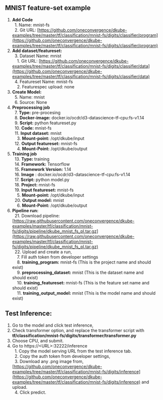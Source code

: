 ## **MNIST feature-set example**



1. **Add Code** \
&nbsp;&nbsp;1. Name: mnist-fs \
&nbsp;&nbsp;2. Git URL: [https://github.com/oneconvergence/dkube-examples/tree/master/tf/classification/mnist-fs/digits/classifier/program](https://github.com/oneconvergence/dkube-examples/tree/master/tf/classification/mnist-fs/digits/classifier/program) 
2. **Add dataset/featureset:** \
&nbsp;&nbsp;3. Dataset Name: mnist \
&nbsp;&nbsp;&nbsp;&nbsp;1. Git URL: [https://github.com/oneconvergence/dkube-examples/tree/master/tf/classification/mnist-fs/digits/classifier/data](https://github.com/oneconvergence/dkube-examples/tree/master/tf/classification/mnist-fs/digits/classifier/data) \
&nbsp;&nbsp;4. Featureset Name: mnist-fs \
&nbsp;&nbsp;&nbsp;&nbsp;2. Featurespec upload: none 
3. **Create Model:** \
&nbsp;&nbsp;5. Name: mnist \
&nbsp;&nbsp;6. Source: None 
4. **Preprocessing job** \
&nbsp;&nbsp;7. **Type:** pre-procesing \
&nbsp;&nbsp;8. **Docker-image:** docker.io/ocdr/d3-datascience-tf-cpu:fs-v1.14 \
&nbsp;&nbsp;9. **Script:** python featureset.py \
&nbsp;&nbsp;10. **Code:** mnist-fs \
&nbsp;&nbsp;11. **Input dataset:** mnist \
&nbsp;&nbsp;&nbsp;&nbsp;3. **Mount-point:** /opt/dkube/input \
&nbsp;&nbsp;12. **Output featureset:** mnist-fs \
&nbsp;&nbsp;&nbsp;&nbsp;4. **Mount-Point:** /opt/dkube/output 
5. **Training job** \
&nbsp;&nbsp;13. **Type:** training \
&nbsp;&nbsp;14. **Framework:** Tensorflow \
&nbsp;&nbsp;15. **Framework Version:** 1.14 \
&nbsp;&nbsp;16. **Image** : docker.io/ocdr/d3-datascience-tf-cpu:fs-v1.14 \
&nbsp;&nbsp;17. **Script:** python model.py \
&nbsp;&nbsp;18. **Project:** mnist-fs \
&nbsp;&nbsp;19. **Input featureset:** mnist-fs \
&nbsp;&nbsp;&nbsp;&nbsp;5. **Mount-point:** /opt/dkube/input \
&nbsp;&nbsp;20. **Output model:** mnist \
&nbsp;&nbsp;&nbsp;&nbsp;6. **Mount-Point:** /opt/dkube/output 
6. **Pipeline run:** \
&nbsp;&nbsp;21. Download pipeline: [https://raw.githubusercontent.com/oneconvergence/dkube-examples/master/tf/classification/mnist-fs/digits/pipeline/dkube_mnist_fs_pl.tar.gz](https://raw.githubusercontent.com/oneconvergence/dkube-examples/master/tf/classification/mnist-fs/digits/pipeline/dkube_mnist_fs_pl.tar.gz) \
&nbsp;&nbsp;22. Upload and create a run, \
&nbsp;&nbsp;&nbsp;&nbsp;7. Fill auth token from developer settings \
&nbsp;&nbsp;&nbsp;&nbsp;8. **training_program:** mnist-fs (This is the project name and should exist) \
&nbsp;&nbsp;&nbsp;&nbsp;9. **preprocessing_dataset:** mnist (This is the dataset name and should exist) \
&nbsp;&nbsp;&nbsp;&nbsp;10. **training_featureset:** mnist-fs  (This is the feature set name and should exist) \
&nbsp;&nbsp;&nbsp;&nbsp;11. **training_output_model:** mnist (This is the model name and should exist) 


## **Test Inference:**



1. Go to the model and click test inference, 
2. Check transformer option, and replace the transformer script with **tf/classification/mnist-fs/digits/transformer/transformer.py** 
3. Choose CPU, and submit. 
4. Go to https://&lt;URL>:32222/inference \
&nbsp;&nbsp;1. Copy the model serving URL from the test inference tab. \
&nbsp;&nbsp;2. Copy the auth token from developer settings, \
&nbsp;&nbsp;3. Download any .png image from, [https://github.com/oneconvergence/dkube-examples/tree/master/tf/classification/mnist-fs/digits/inference](https://github.com/oneconvergence/dkube-examples/tree/master/tf/classification/mnist-fs/digits/inference) and upload. \
&nbsp;&nbsp;4. Click predict.
